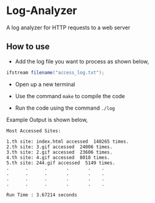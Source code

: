 # Log-Analyzer
A log analyzer for HTTP requests to a web server

## How to use 

- Add the log file you want to process as shown below,
```c#
ifstream filename("access_log.txt"); 
```
- Open up a new terminal 

- Use the command ```make``` to compile the code

- Run the code using the command ```./log```

Example Output is shown below, 
```
Most Accessed Sites:

1.th site: index.html accessed  140265 times.
2.th site: 3.gif accessed  24006 times.
3.th site: 2.gif accessed  23606 times.
4.th site: 4.gif accessed  8018 times.
5.th site: 244.gif accessed  5149 times.
.      .      .       .       .    .
.      .      .       .       .    .
.      .      .       .       .    .
.      .      .       .       .    .

Run Time : 3.67214 seconds

```

